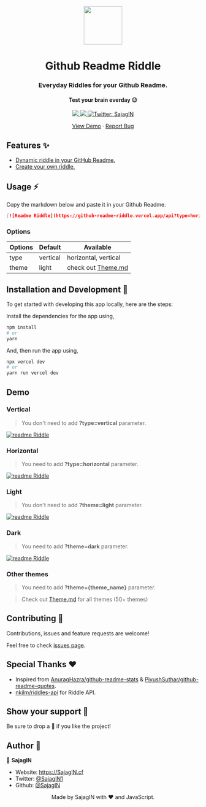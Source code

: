 <p align="center">
  <img align="center" width="100" src="https://acegif.com/wp-content/gif/thinking-emoji-30.gif" />

  <h1 align="center">Github Readme Riddle</h1>
  <h3 align="center">Everyday Riddles for your Github Readme.</h3>
  <h4 align="center">Test your brain everday 😉</h4>
</p>

<!-- Badges -->
<p align="center">
  <a href="https://github.com/SajagIN/github-readme-riddle/issues">
    <img src="https://img.shields.io/github/issues/SajagIN/github-readme-riddle?style=flat-square">
  </a>

  <a href="https://github.com/SajagIN/github-readme-riddle/pulls">
    <img src="https://img.shields.io/github/issues-pr/SajagIN/github-readme-riddle?style=flat-square">
  </a>
  
  <a href="https://twitter.com/SajagIN" target="_blank">
    <img alt="Twitter: SajagIN" src="https://img.shields.io/twitter/follow/SajagIN.svg?style=social" />
  </a>
</p>

<!-- Links -->
<p align="center">
  <a href="https://github-readme-riddle.vercel.app/api" target="_blank">View Demo</a>
  <span> · </span>
  <a href="https://github.com/SajagIN/github-readme-riddle/issues" target="_blank">Report Bug</a>
</p>

## Features ✨

- [Dynamic riddle in your GitHub Readme.](#Demo)
- [Create your own riddle.](#Custom)

## Usage ⚡️

Copy the markdown below and paste it in your Github Readme.

```md
[![Readme Riddle](https://github-readme-riddle.vercel.app/api?type=horizontal&theme=dark)](https://github.com/SajagIN/github-readme-riddle)
```

### Options

| Options | Default  | Available                       |
| ------- | -------- | --------------------------------|
| type    | vertical | horizontal, vertical            |
| theme   | light    | check out [Theme.md](./theme.md)|

## Installation and Development 🚀

To get started with developing this app locally, here are the steps:

Install the dependencies for the app using,

```sh
npm install
# or
yarn
```

And, then run the app using,

```sh
npx vercel dev
# or
yarn run vercel dev
```

## Demo

### Vertical

> You don't need to add **?type=vertical** parameter.

[![readme Riddle](https://github-readme-riddle.vercel.app/api?type=vertical)](https://github.com/SajagIN/github-readme-riddle)

### Horizontal

> You need to add **?type=horizontal** parameter.

[![readme Riddle](https://github-readme-riddle.vercel.app/api?type=horizontal)](https://github.com/SajagIN/github-readme-riddle)

### Light

> You don't need to add **?theme=light** parameter.

[![readme Riddle](https://github-readme-riddle.vercel.app/api?type=vertical)](https://github.com/SajagIN/github-readme-riddle)

### Dark

> You need to add **?theme=dark** parameter.

[![readme Riddle](https://github-readme-riddle.vercel.app/api?theme=dark)](https://github.com/SajagIN/github-readme-riddle)

### Other themes

> You need to add **?theme={theme_name}** parameter.

> Check out [Theme.md](./theme.md) for all themes (50+ themes)

## Contributing 🤝

Contributions, issues and feature requests are welcome!

Feel free to check [issues page](https://github.com/SajagIN/github-readme-riddle/issues).

## Special Thanks ❤

- Inspired from [AnuragHazra/github-readme-stats](https://github.com/anuraghazra/github-readme-stats) & [PiyushSuthar/github-readme-quotes](https://github.com/PiyushSuthar/github-readme-quotes).
- [nkilm/riddles-api](https://github.com/nkilm/riddles-api) for Riddle API.

## Show your support 🌈

Be sure to drop a 🌟 if you like the project!

## Author 🤗

👤 **SajagIN**

- Website: https://SajagIN.cf
- Twitter: [@SajagIN1](https://twitter.com/SajagIN1)
- Github: [@SajagIN](https://github.com/SajagIN)

<div align="center">Made by SajagIN with ❤ and JavaScript.</div>

